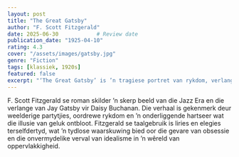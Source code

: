 ```yaml
---
layout: post
title: "The Great Gatsby"
author: "F. Scott Fitzgerald"
date: 2025-06-30            # Review date
publication_date: "1925-04-10"
rating: 4.3
cover: "/assets/images/gatsby.jpg"
genre: "Fiction"
tags: [klassiek, 1920s]
featured: false
excerpt: "‘The Great Gatsby’ is ’n tragiese portret van rykdom, verlange en die verlore Amerikaanse droom."
---
```


F. Scott Fitzgerald se roman skilder ’n skerp beeld van die Jazz Era en die verlange van Jay Gatsby vir Daisy Buchanan. Die verhaal is gekenmerk deur weelderige partytjies, oordrewe rykdom en ’n onderliggende hartseer wat die illusie van geluk ontbloot. Fitzgerald se taalgebruik is liries en elegies terselfdertyd, wat ’n tydlose waarskuwing bied oor die gevare van obsessie en die onvermydelike verval van idealisme in ’n wêreld van oppervlakkigheid.

